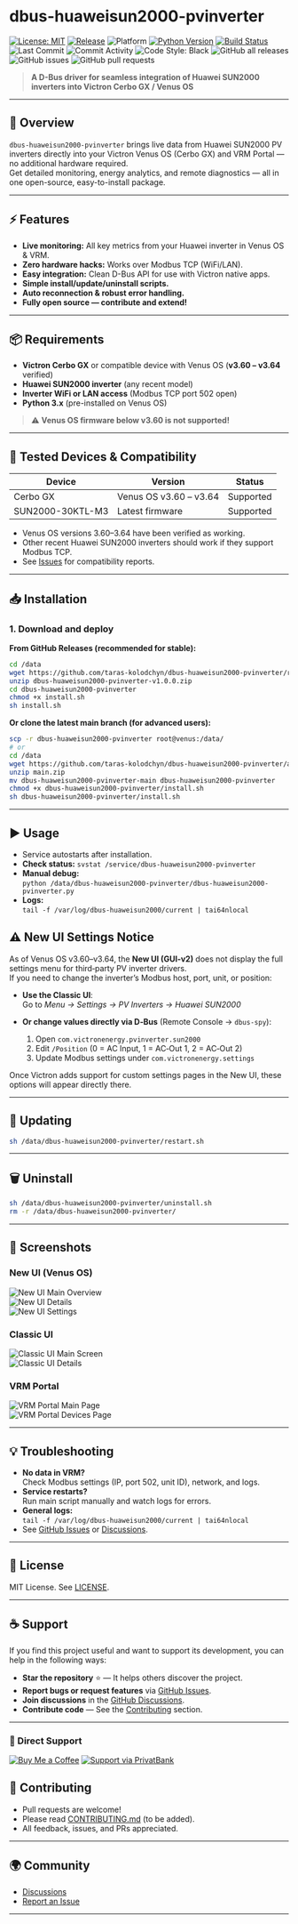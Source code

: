 # dbus-huaweisun2000-pvinverter

[![License: MIT](https://img.shields.io/badge/License-MIT-blue.svg)](LICENSE)
[![Release](https://img.shields.io/github/v/release/taras-kolodchyn/dbus-huaweisun2000-pvinverter)](https://github.com/taras-kolodchyn/dbus-huaweisun2000-pvinverter/releases)
![Platform](https://img.shields.io/badge/platform-Venus%20OS%20(Cerbo%20GX)-informational)
[![Python Version](https://img.shields.io/badge/python-3.12.9-blue.svg)](https://www.python.org/downloads/release/python-3129/)
[![Build Status](https://github.com/taras-kolodchyn/dbus-huaweisun2000-pvinverter/actions/workflows/python-ci.yml/badge.svg?branch=main)](https://github.com/taras-kolodchyn/dbus-huaweisun2000-pvinverter/actions/workflows/python-ci.yml)
![Last Commit](https://img.shields.io/github/last-commit/taras-kolodchyn/dbus-huaweisun2000-pvinverter)
![Commit Activity](https://img.shields.io/github/commit-activity/m/taras-kolodchyn/dbus-huaweisun2000-pvinverter)
![Code Style: Black](https://img.shields.io/badge/code%20style-black-000000.svg)
![GitHub all releases](https://img.shields.io/github/downloads/taras-kolodchyn/dbus-huaweisun2000-pvinverter/total)
![GitHub issues](https://img.shields.io/github/issues/taras-kolodchyn/dbus-huaweisun2000-pvinverter)
![GitHub pull requests](https://img.shields.io/github/issues-pr/taras-kolodchyn/dbus-huaweisun2000-pvinverter)

> **A D-Bus driver for seamless integration of Huawei SUN2000 inverters into Victron Cerbo GX / Venus OS**

---

## 🚀 Overview

`dbus-huaweisun2000-pvinverter` brings live data from Huawei SUN2000 PV inverters directly into your Victron Venus OS (Cerbo GX) and VRM Portal — no additional hardware required.  
Get detailed monitoring, energy analytics, and remote diagnostics — all in one open-source, easy-to-install package.

---

## ⚡ Features

- **Live monitoring:** All key metrics from your Huawei inverter in Venus OS & VRM.
- **Zero hardware hacks:** Works over Modbus TCP (WiFi/LAN).
- **Easy integration:** Clean D-Bus API for use with Victron native apps.
- **Simple install/update/uninstall scripts.**
- **Auto reconnection & robust error handling.**
- **Fully open source — contribute and extend!**

---

## 📦 Requirements

- **Victron Cerbo GX** or compatible device with Venus OS (**v3.60 – v3.64** verified)
- **Huawei SUN2000 inverter** (any recent model)
- **Inverter WiFi or LAN access** (Modbus TCP port 502 open)
- **Python 3.x** (pre-installed on Venus OS)

> ⚠️ **Venus OS firmware below v3.60 is not supported!**

---

## 🧪 Tested Devices & Compatibility

| Device           | Version                       | Status         |
|------------------|-------------------------------|----------------|
| Cerbo GX         | Venus OS v3.60 – v3.64        | Supported      |
| SUN2000-30KTL-M3 | Latest firmware               | Supported      |

- Venus OS versions 3.60–3.64 have been verified as working.
- Other recent Huawei SUN2000 inverters should work if they support Modbus TCP.
- See [Issues](https://github.com/taras-kolodchyn/dbus-huaweisun2000-pvinverter/issues) for compatibility reports.

---

## 📥 Installation

### 1. Download and deploy

**From GitHub Releases (recommended for stable):**

```bash
cd /data
wget https://github.com/taras-kolodchyn/dbus-huaweisun2000-pvinverter/releases/download/v1.0.0/dbus-huaweisun2000-pvinverter-v1.0.0.zip
unzip dbus-huaweisun2000-pvinverter-v1.0.0.zip
cd dbus-huaweisun2000-pvinverter
chmod +x install.sh
sh install.sh
```

**Or clone the latest main branch (for advanced users):**

```bash
scp -r dbus-huaweisun2000-pvinverter root@venus:/data/
# or
cd /data
wget https://github.com/taras-kolodchyn/dbus-huaweisun2000-pvinverter/archive/refs/heads/main.zip
unzip main.zip
mv dbus-huaweisun2000-pvinverter-main dbus-huaweisun2000-pvinverter
chmod +x dbus-huaweisun2000-pvinverter/install.sh
sh dbus-huaweisun2000-pvinverter/install.sh
```

---

## ▶️ Usage

- Service autostarts after installation.
- **Check status:** `svstat /service/dbus-huaweisun2000-pvinverter`
- **Manual debug:**  
  `python /data/dbus-huaweisun2000-pvinverter/dbus-huaweisun2000-pvinverter.py`
- **Logs:**  
  `tail -f /var/log/dbus-huaweisun2000/current | tai64nlocal`

## ⚠️ New UI Settings Notice

As of Venus OS v3.60–v3.64, the **New UI (GUI‑v2)** does not display the full settings menu for third‑party PV inverter drivers.  
If you need to change the inverter’s Modbus host, port, unit, or position:

- **Use the Classic UI**:  
  Go to *Menu → Settings → PV Inverters → Huawei SUN2000*

- **Or change values directly via D‑Bus** (Remote Console → `dbus-spy`):  
  1. Open `com.victronenergy.pvinverter.sun2000`  
  2. Edit `/Position` (0 = AC Input, 1 = AC‑Out 1, 2 = AC‑Out 2)  
  3. Update Modbus settings under `com.victronenergy.settings`

Once Victron adds support for custom settings pages in the New UI, these options will appear directly there.

---

## 🔄 Updating

```bash
sh /data/dbus-huaweisun2000-pvinverter/restart.sh
```

---

## 🗑️ Uninstall

```bash
sh /data/dbus-huaweisun2000-pvinverter/uninstall.sh
rm -r /data/dbus-huaweisun2000-pvinverter/
```

---

## 📸 Screenshots

### New UI (Venus OS)

![New UI Main Overview](img/new-ui/main-ui-1.png)  
![New UI Details](img/new-ui/main-ui-2.png)  
![New UI Settings](img/new-ui/main-ui-3.png)  

### Classic UI

![Classic UI Main Screen](img/classic-ui/classic-ui-1.png)  
![Classic UI Details](img/classic-ui/classic-ui-2.png)  

### VRM Portal

![VRM Portal Main Page](img/vrm/vrm-01.png)  
![VRM Portal Devices Page](img/vrm/vrm-02.png)  

---

## 💡 Troubleshooting

- **No data in VRM?**  
  Check Modbus settings (IP, port 502, unit ID), network, and logs.
- **Service restarts?**  
  Run main script manually and watch logs for errors.
- **General logs:**  
  `tail -f /var/log/dbus-huaweisun2000/current | tai64nlocal`
- See [GitHub Issues](https://github.com/taras-kolodchyn/dbus-huaweisun2000-pvinverter/issues) or [Discussions](https://github.com/taras-kolodchyn/dbus-huaweisun2000-pvinverter/discussions).

---

## 📝 License

MIT License. See [LICENSE](LICENSE).

---

## ☕ Support

If you find this project useful and want to support its development, you can help in the following ways:

- **Star the repository** ⭐ — It helps others discover the project.  
- **Report bugs or request features** via [GitHub Issues](../../issues).  
- **Join discussions** in the [GitHub Discussions](../../discussions).  
- **Contribute code** — See the [Contributing](#-contributing) section.  

---

### 💖 Direct Support

[![Buy Me a Coffee](https://img.shields.io/badge/☕_Buy_Me_a_Coffee-FE8133?style=for-the-badge&logo=buy-me-a-coffee&logoColor=white)](https://buymeacoffee.com/taras.kolodchyn)
[![Support via PrivatBank](https://img.shields.io/badge/🇺🇦_Support-via_PrivatBank-0057B7?style=for-the-badge&labelColor=FFD700&logo=paypal&logoColor=white)](https://www.privat24.ua/send/h21hq)

## 🤝 Contributing

- Pull requests are welcome!
- Please read [CONTRIBUTING.md](CONTRIBUTING.md) (to be added).
- All feedback, issues, and PRs appreciated.

---

## 🌍 Community

- [Discussions](https://github.com/taras-kolodchyn/dbus-huaweisun2000-pvinverter/discussions)
- [Report an Issue](https://github.com/taras-kolodchyn/dbus-huaweisun2000-pvinverter/issues)

---